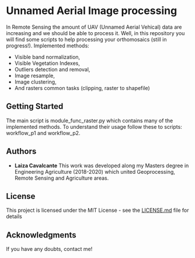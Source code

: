 # Unnamed Aerial Image processing

In Remote Sensing the amount of UAV (Unnamed Aerial Vehical) data are increasing and we should be able to process it. Well, in this repository you will find some scripts to help processing your orthomosaics (still in progress!). Implemented methods: 
- Visible band normalization,
- Visible Vegetation Indexes,
- Outliers detection and removal,
- Image resample,
- Image clustering, 
- And rasters common tasks (clipping, raster to shapefile)

## Getting Started

The main script is module_func_raster.py which contains many of the implemented methods. To understand their usage follow these to scripts: workflow_p1 and workflow_p2.

## Authors
* **Laiza Cavalcante** 
This work was developed along my Masters degree in Engineering Agriculture (2018-2020) which united Geoprocessing, Remote Sensing and Agriculture areas.

## License

This project is licensed under the MIT License - see the [LICENSE.md](LICENSE.md) file for details

## Acknowledgments
If you have any doubts, contact me!
